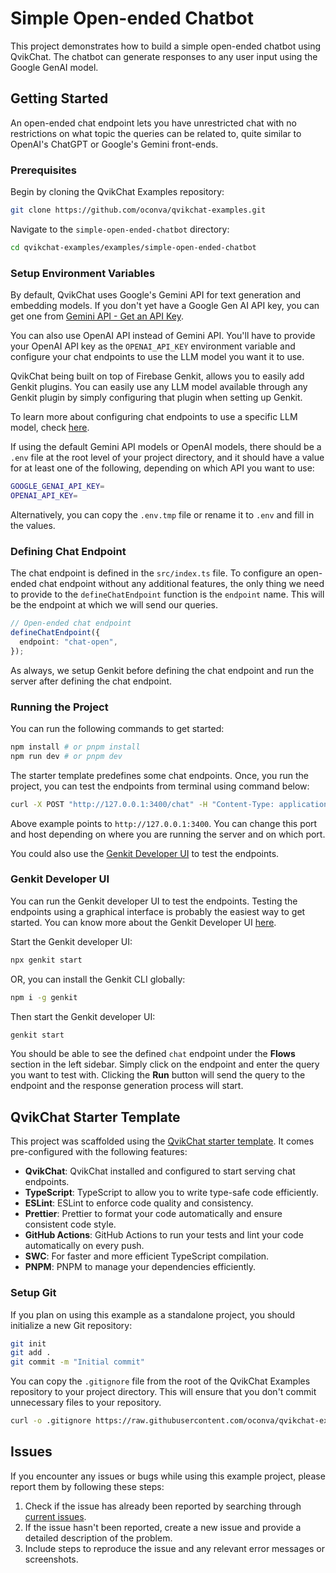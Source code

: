# Simple Open-ended Chatbot

This project demonstrates how to build a simple open-ended chatbot using QvikChat. The chatbot can generate responses to any user input using the Google GenAI model.

## Getting Started

An open-ended chat endpoint lets you have unrestricted chat with no restrictions on what topic the queries can be related to, quite similar to OpenAI's ChatGPT or Google's Gemini front-ends.

### Prerequisites

Begin by cloning the QvikChat Examples repository:

```bash
git clone https://github.com/oconva/qvikchat-examples.git
```

Navigate to the `simple-open-ended-chatbot` directory:

```bash
cd qvikchat-examples/examples/simple-open-ended-chatbot
```

### Setup Environment Variables

By default, QvikChat uses Google's Gemini API for text generation and embedding models. If you don't yet have a Google Gen AI API key, you can get one from [Gemini API - Get an API Key](https://ai.google.dev/gemini-api/docs/api-key).

You can also use OpenAI API instead of Gemini API. You'll have to provide your OpenAI API key as the `OPENAI_API_KEY` environment variable and configure your chat endpoints to use the LLM model you want it to use.

QvikChat being built on top of Firebase Genkit, allows you to easily add Genkit plugins. You can easily use any LLM model available through any Genkit plugin by simply configuring that plugin when setting up Genkit.

To learn more about configuring chat endpoints to use a specific LLM model, check [here](/chat-endpoints/chat-endpoint-configurations#chat-agent-config).

If using the default Gemini API models or OpenAI models, there should be a `.env` file at the root level of your project directory, and it should have a value for at least one of the following, depending on which API you want to use:

```bash
GOOGLE_GENAI_API_KEY=
OPENAI_API_KEY=
```

Alternatively, you can copy the `.env.tmp` file or rename it to `.env` and fill in the values.

### Defining Chat Endpoint

The chat endpoint is defined in the `src/index.ts` file. To configure an open-ended chat endpoint without any additional features, the only thing we need to provide to the `defineChatEndpoint` function is the `endpoint` name. This will be the endpoint at which we will send our queries.

```typescript
// Open-ended chat endpoint
defineChatEndpoint({
  endpoint: "chat-open",
});
```

As always, we setup Genkit before defining the chat endpoint and run the server after defining the chat endpoint.

### Running the Project

You can run the following commands to get started:

```bash
npm install # or pnpm install
npm run dev # or pnpm dev
```

The starter template predefines some chat endpoints. Once, you run the project, you can test the endpoints from terminal using command below:

```bash
curl -X POST "http://127.0.0.1:3400/chat" -H "Content-Type: application/json"  -d '{"data": { "query": "What are some good places to visit in Paris, France?" } }'
```

Above example points to `http://127.0.0.1:3400`. You can change this port and host depending on where you are running the server and on which port.

You could also use the [Genkit Developer UI](#genkit-developer-ui) to test the endpoints.

### Genkit Developer UI

You can run the Genkit developer UI to test the endpoints. Testing the endpoints using a graphical interface is probably the easiest way to get started. You can know more about the Genkit Developer UI [here](https://firebase.google.com/docs/genkit/devtools#genkit_developer_ui).

Start the Genkit developer UI:

```bash copy
npx genkit start
```

OR, you can install the Genkit CLI globally:

```bash copy
npm i -g genkit
```

Then start the Genkit developer UI:

```bash copy
genkit start
```

You should be able to see the defined `chat` endpoint under the **Flows** section in the left sidebar. Simply click on the endpoint and enter the query you want to test with. Clicking the **Run** button will send the query to the endpoint and the response generation process will start.

## QvikChat Starter Template

This project was scaffolded using the [QvikChat starter template](https://github.com/oconva/qvikchat-starter-template). It comes pre-configured with the following features:

- **QvikChat**: QvikChat installed and configured to start serving chat endpoints.
- **TypeScript**: TypeScript to allow you to write type-safe code efficiently.
- **ESLint**: ESLint to enforce code quality and consistency.
- **Prettier**: Prettier to format your code automatically and ensure consistent code style.
- **GitHub Actions**: GitHub Actions to run your tests and lint your code automatically on every push.
- **SWC**: For faster and more efficient TypeScript compilation.
- **PNPM**: PNPM to manage your dependencies efficiently.

### Setup Git

If you plan on using this example as a standalone project, you should initialize a new Git repository:

```bash
git init
git add .
git commit -m "Initial commit"
```

You can copy the `.gitignore` file from the root of the QvikChat Examples repository to your project directory. This will ensure that you don't commit unnecessary files to your repository.

```bash
curl -o .gitignore https://raw.githubusercontent.com/oconva/qvikchat-examples/main/.gitignore
```

## Issues

If you encounter any issues or bugs while using this example project, please report them by following these steps:

1. Check if the issue has already been reported by searching through [current issues](https://github.com/oconva/qvikchat-examples/issues).
2. If the issue hasn't been reported, create a new issue and provide a detailed description of the problem.
3. Include steps to reproduce the issue and any relevant error messages or screenshots.
